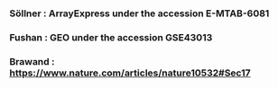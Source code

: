 ### Söllner : ArrayExpress under the accession E-MTAB-6081
### Fushan : GEO under the accession GSE43013
### Brawand : https://www.nature.com/articles/nature10532#Sec17
